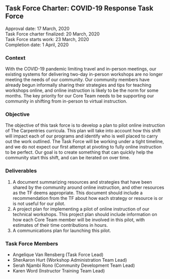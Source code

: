 ## Task Force Charter: COVID-19 Response Task Force

Approval date:  17 March, 2020  
Task Force charter finalized: 20 March, 2020  
Task Force starts work: 23 March, 2020  
Completion date: 1 April, 2020  

### Context
With the COVID-19 pandemic limiting travel and in-person meetings, our existing systems for delivering two-day in-person workshops are no longer meeting the needs of our community. Our community members have already begun informally sharing their strategies and tips for teaching workshops online, and online instruction is likely to be the norm for some months. The key priority for our Core Team needs to be supporting our community in shifting from in-person to virtual instruction. 

### Objective
The objective of this task force is to develop a plan to pilot online instruction of The Carpentries curricula. This plan will take into account how this shift will impact each of our programs and identify who is well placed to carry out the work outlined. The Task Force will be working under a tight timeline, and we do not expect our first attempt at pivoting to fully online instruction to be perfect. Our goal is to create something that can quickly help the community start this shift, and can be iterated on over time.

### Deliverables
1. A document summarizing resources and strategies that have been shared by the community around online instruction, and other resources as the TF deems appropriate. This document should include a recommendation from the TF about how each strategy or resource is or is not useful for our pilot.
2. A project plan for implementing a pilot of online instruction of our technical workshops. This project plan should include information on how each Core Team member will be involved in this pilot, with estimates of their time contributions in hours.
3. A communications plan for launching this pilot.    


### Task Force Members

* Angelique Van Rensberg (Task Force Lead)
* SherAaron Hurt (Workshop Administration Team Lead)
* Serah Njambi Rono (Community Development Team Lead)
* Karen Word (Instructor Training Team Lead)